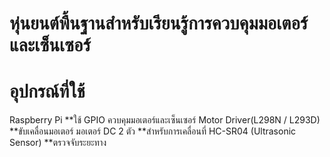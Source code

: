 #  หุ่นยนต์พื้นฐานสำหรับเรียนรู้การควบคุมมอเตอร์และเซ็นเซอร์
# อุปกรณ์ที่ใช้
Raspberry Pi	**ใช้ GPIO ควบคุมมอเตอร์และเซ็นเซอร์
Motor Driver(L298N / L293D)	**ขับเคลื่อนมอเตอร์
มอเตอร์ DC 2 ตัว	**สำหรับการเคลื่อนที่
HC-SR04 (Ultrasonic Sensor)	**ตรวจจับระยะทาง